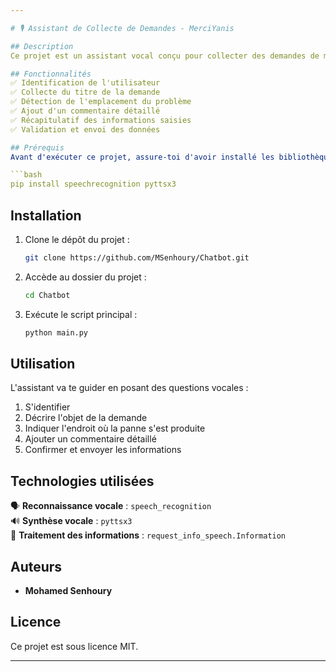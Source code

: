 ```yaml
---

# 🎙️ Assistant de Collecte de Demandes - MerciYanis  

## Description  
Ce projet est un assistant vocal conçu pour collecter des demandes de manière interactive en utilisant la reconnaissance et la synthèse vocale. L'assistant guide l'utilisateur à travers plusieurs étapes pour enregistrer une requête détaillée, puis envoie les informations au service approprié.  

## Fonctionnalités  
✅ Identification de l'utilisateur  
✅ Collecte du titre de la demande  
✅ Détection de l'emplacement du problème  
✅ Ajout d'un commentaire détaillé  
✅ Récapitulatif des informations saisies  
✅ Validation et envoi des données  

## Prérequis  
Avant d'exécuter ce projet, assure-toi d'avoir installé les bibliothèques nécessaires :  

```bash
pip install speechrecognition pyttsx3
```

## Installation  
1. Clone le dépôt du projet :  
   ```bash
   git clone https://github.com/MSenhoury/Chatbot.git
   ```
2. Accède au dossier du projet :  
   ```bash
   cd Chatbot
   ```
3. Exécute le script principal :  
   ```bash
   python main.py
   ```

## Utilisation  
L'assistant va te guider en posant des questions vocales :  
1. S'identifier  
2. Décrire l'objet de la demande  
3. Indiquer l'endroit où la panne s'est produite  
4. Ajouter un commentaire détaillé  
5. Confirmer et envoyer les informations  

## Technologies utilisées  
🗣️ **Reconnaissance vocale** : `speech_recognition`  
🔊 **Synthèse vocale** : `pyttsx3`  
📝 **Traitement des informations** : `request_info_speech.Information`  

## Auteurs  
- **Mohamed Senhoury**  

## Licence  
Ce projet est sous licence MIT.  

---
```

